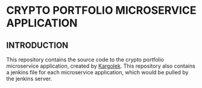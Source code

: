 # CRYPTO PORTFOLIO MICROSERVICE APPLICATION

## INTRODUCTION
This repository contains the source code to the crypto portfolio microservice application, created by [Kargolek](https://github.com/kargolek). This repository also contains a jenkins file for each microservice application, which would be pulled by the jenkins server.
